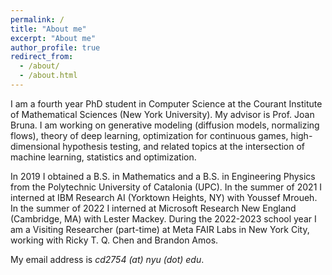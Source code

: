 ```yaml
---
permalink: /
title: "About me"
excerpt: "About me"
author_profile: true
redirect_from: 
  - /about/
  - /about.html
---
```

I am a fourth year PhD student in Computer Science at the Courant Institute of Mathematical Sciences (New York University). My advisor is Prof. Joan Bruna. I am working on generative modeling (diffusion models, normalizing flows), theory of deep learning, optimization for continuous games, high-dimensional hypothesis testing, and related topics at the intersection of machine learning, statistics and optimization. 

In 2019 I obtained a B.S. in Mathematics and a B.S. in Engineering Physics from the Polytechnic University of Catalonia (UPC). In the summer of 2021 I interned at IBM Research AI (Yorktown Heights, NY) with Youssef Mroueh. In the summer of 2022 I interned at Microsoft Research New England (Cambridge, MA) with Lester Mackey. During the 2022-2023 school year I am a Visiting Researcher (part-time) at Meta FAIR Labs in New York City, working with Ricky T. Q. Chen and Brandon Amos. 

My email address is _cd2754 (at) nyu (dot) edu_.
